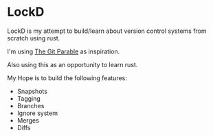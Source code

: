 # LockD

LockD is my attempt to build/learn about version control systems from scratch using rust.

I'm using [The Git Parable](https://tom.preston-werner.com/2009/05/19/the-git-parable.htm) as inspiration.

Also using this as an opportunity to learn rust.

My Hope is to build the following features:

- Snapshots
- Tagging
- Branches
- Ignore system
- Merges
- Diffs
